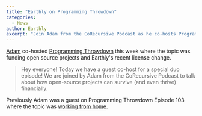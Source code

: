 ```yaml
---
title: "Earthly on Programming Throwdown"
categories:
  - News
author: Earthly
excerpt: "Join Adam from the CoRecursive Podcast as he co-hosts Programming Throwdown to discuss how open-source projects can thrive financially. Discover valuable insights on funding open source projects and Earthly's recent license change in this engaging episode."
---
```

[Adam](https://earthly.dev/blog/authors/adam/) co-hosted [Programming Throwdown](https://www.programmingthrowdown.com/2022/04/132-funding-open-source-projects.html) this week where the topic was funding open source projects and Earthly's recent license change.

> Hey everyone!  Today we have a guest co-host for a special duo episode!  We are joined by Adam from the CoRecursive Podcast to talk about how open-source projects can survive (and even thrive) financially.

Previously Adam was a guest on Programming Throwdown Episode 103 where the topic was [working from home](https://www.programmingthrowdown.com/2020/07/episode-103-working-from-home.html).
